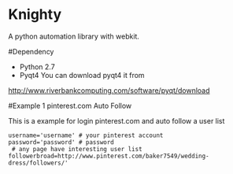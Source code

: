 Knighty
=======

A python automation library with webkit. 

#Dependency
* Python 2.7
* Pyqt4
You can download pyqt4 it from 

http://www.riverbankcomputing.com/software/pyqt/download

#Example 1 pinterest.com  Auto Follow

This is a example for login pinterest.com and auto follow a user list


    username='username' # your pinterest account 
    password='password' # password
	 # any page have interesting user list
    followerbroad=http://www.pinterest.com/baker7549/wedding-dress/followers/'
